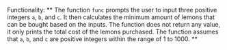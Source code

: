 Functionality: ** The function `func` prompts the user to input three positive integers `a`, `b`, and `c`. It then calculates the minimum amount of lemons that can be bought based on the inputs. The function does not return any value, it only prints the total cost of the lemons purchased. The function assumes that `a`, `b`, and `c` are positive integers within the range of 1 to 1000. **